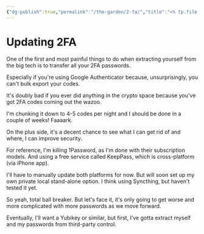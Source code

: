 ```yaml
---
{"dg-publish":true,"permalink":"/the-garden/2-fa/","title":"<% tp.file.title %>","tags":["garden"]}
---
```



#  Updating 2FA

One of the first and most painful things to do when extracting yourself from the big tech is to transfer all your 2FA passwords. 

Especially if you're using Google Authenticator because, unsurprisingly, you can't bulk export your codes. 

It's doubly bad if you ever did anything in the crypto space because you've got 2FA codes coming out the wazoo. 

I'm chunking it down to 4-5 codes per night and I should be done in a couple of weeks! Faaaark. 

On the plus side, it's a decent chance to see what I can get rid of and where, I can improve security. 

For reference, I'm killing 1Password, as I'm done with their subscription models. And using a free service called KeepPass, which is cross-platform (via iPhone app). 

I'll have to manually update both platforms for now. But will soon set up my own private local stand-alone option. I think using Syncthing, but haven't tested it yet. 

So yeah, total ball breaker. But let's face it, it's only going to get worse and more complicated with more passwords as we move forward. 

Eventually, I'll want a Yubikey or similar, but first, I’ve gotta extract myself and my passwords from third-party control. 
